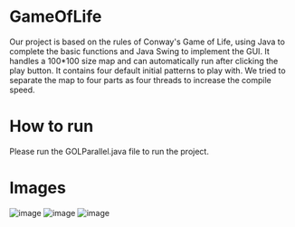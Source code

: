 # GameOfLife
Our project is based on the rules of Conway's Game of Life, using Java to complete the basic functions and Java Swing to implement the GUI. It handles a 100*100 size map and can automatically run after clicking the play button. It contains four default initial patterns to play with. We tried to separate the map to four parts as four threads to increase the compile speed.

# How to run
Please run the GOLParallel.java file to run the project.

# Images
![image](https://github.com/yyj398596791/GameOfLife/tree/master/images/image01.jpg)
![image](https://github.com/yyj398596791/GameOfLife/tree/master/images/image03.jpg)
![image](https://github.com/yyj398596791/GameOfLife/tree/master/images/image02.jpg)
